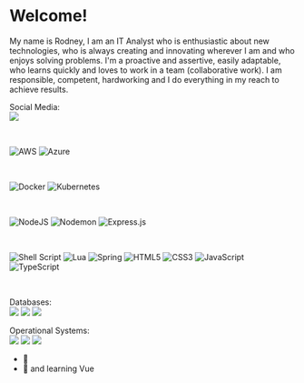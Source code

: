 # Welcome!

My name is Rodney, I am an IT Analyst who is enthusiastic about new technologies, who is always creating and innovating wherever I am and who enjoys solving problems. I'm a proactive and assertive, easily adaptable, who learns quickly and loves to work in a team (collaborative work). I am responsible, competent, hardworking and I do everything in my reach to achieve results.

Social Media:<br>
[![](https://img.shields.io/badge/LinkedIn-0077B5?style=for-the-badge&logo=linkedin&logoColor=white)](https://www.linkedin.com/in/rodney-a-901681213/)
  
<br>

![AWS](https://img.shields.io/badge/AWS-%23FF9900.svg?style=for-the-badge&logo=amazon-aws&logoColor=white)
![Azure](https://img.shields.io/badge/azure-%230072C6.svg?style=for-the-badge&logo=microsoftazure&logoColor=white)

<br>

![Docker](https://img.shields.io/badge/docker-%230db7ed.svg?style=for-the-badge&logo=docker&logoColor=white) ![Kubernetes](https://img.shields.io/badge/kubernetes-%23326ce5.svg?style=for-the-badge&logo=kubernetes&logoColor=white)

<br>

![NodeJS](https://img.shields.io/badge/node.js-6DA55F?style=for-the-badge&logo=node.js&logoColor=white) ![Nodemon](https://img.shields.io/badge/NODEMON-%23323330.svg?style=for-the-badge&logo=nodemon&logoColor=%BBDEAD) ![Express.js](https://img.shields.io/badge/express.js-%23404d59.svg?style=for-the-badge&logo=express&logoColor=%2361DAFB)

<br>

![Shell Script](https://img.shields.io/badge/shell_script-%23121011.svg?style=for-the-badge&logo=gnu-bash&logoColor=white) ![Lua](https://img.shields.io/badge/lua-%232C2D72.svg?style=for-the-badge&logo=lua&logoColor=white) ![Spring](https://img.shields.io/badge/spring-%236DB33F.svg?style=for-the-badge&logo=spring&logoColor=white) ![HTML5](https://img.shields.io/badge/html5-%23E34F26.svg?style=for-the-badge&logo=html5&logoColor=white) ![CSS3](https://img.shields.io/badge/css3-%231572B6.svg?style=for-the-badge&logo=css3&logoColor=white) ![JavaScript](https://img.shields.io/badge/javascript-%23323330.svg?style=for-the-badge&logo=javascript&logoColor=%23F7DF1E) ![TypeScript](https://img.shields.io/badge/typescript-%23007ACC.svg?style=for-the-badge&logo=typescript&logoColor=white)

<br>

Databases:<br>
<img src="https://img.shields.io/badge/PLSQL-F80000?style=for-the-badge&logo=oracle&logoColor=black" />
<img src="https://img.shields.io/badge/PostgreSQL-316192?style=for-the-badge&logo=postgresql&logoColor=white" />
<img src="https://img.shields.io/badge/MongoDB-%234ea94b.svg?style=for-the-badge&logo=mongodb&logoColor=white" /><br>

Operational Systems:<br>
<img src="https://img.shields.io/badge/Windows-0078D6?style=for-the-badge&logo=windows&logoColor=white" />
<img src="https://img.shields.io/badge/Linux-FCC624?style=for-the-badge&logo=linux&logoColor=black" />
<img src="https://img.shields.io/badge/freebsd-AB2B28?style=for-the-badge&logo=freebsd&logoColor=white" /><br>

- 🔭 
- 🌱 and learning Vue

<!--
- 👯 I’m looking to collaborate on ...
- 🤔 I’m looking for help with ...
- 💬 Ask me about ...
- 📫 How to reach me: ...
- 😄 Pronouns: ...
- ⚡ Fun fact: ... 
-->
